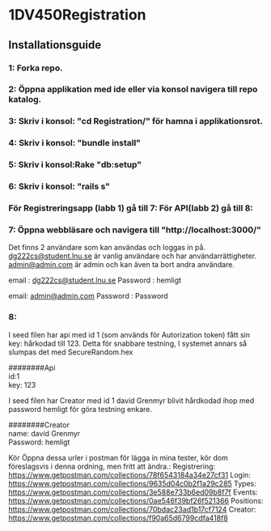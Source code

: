 # 1DV450Registration


## Installationsguide

###  1: Forka repo.
###  2: Öppna applikation med ide eller via konsol navigera till repo katalog.
###  3: Skriv i konsol: "cd Registration/" för hamna i applikationsrot.
###  4: Skriv i konsol: "bundle install"
###  5: Skriv i konsol:Rake "db:setup"
###  6: Skriv i konsol: "rails s" 
### För Registreringsapp (labb 1) gå till 7: För API(labb 2) gå till 8:
###  7: Öppna webbläsare och navigera till "http://localhost:3000/"

Det finns 2 användare som kan användas och loggas in på. 
dg222cs@student.lnu.se är vanlig användare och har användarrättigheter.
admin@admin.com är admin och kan även ta bort andra användare.

email : dg222cs@student.lnu.se 
Password : hemligt

email: admin@admin.com
Password : Password

###  8:

I seed filen har api med id 1 (som används för Autorization token) fått sin key: hårkodad till 123. Detta för snabbare testning, I systemet annars så slumpas det med SecureRandom.hex

########Api   
id:1   
key: 123   

I seed filen har Creator med id 1 david Grenmyr blivit hårdkodad ihop med password hemligt för göra testning enkare.

########Creator   
name: david Grenmyr   
Password: hemligt  

Kör Öppna dessa urler i postman för lägga in mina tester, kör dom föreslagsvis i denna ordning, men fritt att ändra.:
Registrering: https://www.getpostman.com/collections/78f6543184a34e27cf31
Login: https://www.getpostman.com/collections/9635d04c0b2f1a29c285
Types: https://www.getpostman.com/collections/3e588e733b6ed09b8f7f
Events: https://www.getpostman.com/collections/0ae546f39bf26f521366
Positions: https://www.getpostman.com/collections/70bdac23ad1b17cf7124
Creator: https://www.getpostman.com/collections/f90a65d6799cdfa418f8




